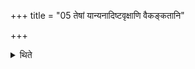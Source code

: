 +++
title = "05 तेषां यान्यनादिष्टवृक्षाणि वैकङ्कतानि"

+++

<details><summary>थिते</summary>

तेषां यान्यनादिष्टवृक्षाणि वैकङ्कतानि स्युः । यो वा यज्ञियो वृक्षः फलग्रहिः ५
</details>
